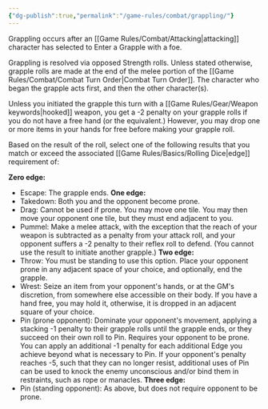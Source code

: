 ```yaml
---
{"dg-publish":true,"permalink":"/game-rules/combat/grappling/"}
---
```


Grappling occurs after an [[Game Rules/Combat/Attacking\|attacking]] character has selected to Enter a Grapple with a foe.

Grappling is resolved via opposed Strength rolls. Unless stated otherwise, grapple rolls are made at the end of the melee portion of the [[Game Rules/Combat/Combat Turn Order\|Combat Turn Order]]. The character who began the grapple acts first, and then the other character(s).

Unless you initiated the grapple this turn with a [[Game Rules/Gear/Weapon keywords\|hooked]] weapon, you get a -2 penalty on your grapple rolls if you do not have a free hand (or the equivalent.) However, you may drop one or more items in your hands for free before making your grapple roll.

Based on the result of the roll, select one of the following results that you match or exceed the associated [[Game Rules/Basics/Rolling Dice\|edge]] requirement of:

**Zero edge:**
- Escape: The grapple ends.
**One edge:**
- Takedown: Both you and the opponent become prone.
- Drag: Cannot be used if prone. You may move one tile. You may then move your opponent one tile, but they must end adjacent to you.
- Pummel: Make a melee attack, with the exception that the reach of your weapon is subtracted as a penalty from your attack roll, and your opponent suffers a -2 penalty to their reflex roll to defend. (You cannot use the result to initiate another grapple.)
**Two edge:**
- Throw: You must be standing to use this option. Place your opponent prone in any adjacent space of your choice, and optionally, end the grapple.
- Wrest: Seize an item from your opponent's hands, or at the GM's discretion, from somewhere else accessible on their body. If you have a hand free, you may hold it, otherwise, it is dropped in an adjacent square of your choice.
- Pin (prone opponent): Dominate your opponent's movement, applying a stacking -1 penalty to their grapple rolls until the grapple ends, or they succeed on their own roll to Pin. Requires your opponent to be prone. You can apply an additional -1 penalty for each additional Edge you achieve beyond what is necessary to Pin. If your opponent's penalty reaches -5, such that they can no longer resist, additional uses of Pin can be used to knock the enemy unconscious and/or bind them in restraints, such as rope or manacles.
**Three edge:**
- Pin (standing opponent): As above, but does not require opponent to be prone.

